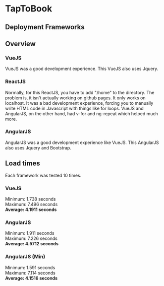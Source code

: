 # TapToBook
## Deployment Frameworks

## Overview
### VueJS
VueJS was a good development experience. This VueJS also uses Jquery.
### ReactJS
Normally, for this ReactJS, you have to add "/home" to the directory. The problem is, it isn't actually working on github pages. It only works on localhost. It was a bad development experience, forcing you to manually write HTML code in Javascript with things like for loops. VueJS and AngularJS, on the other hand, had v-for and ng-repeat which helped much more.
### AngularJS
AngularJS was a good development experience like VueJS. This AngularJS also uses Jquery and Bootstrap.

## Load times
Each framework was tested 10 times.
### VueJS
Minimum: 1.738 seconds\
Maximum: 7.496 seconds\
**Average: 4.1911 seconds**
### AngularJS
Minimum: 1.911 seconds\
Maximum: 7.226 seconds\
**Average: 4.5712 seconds**
### AngularJS (Min)
Minimum: 1.591 seconds\
Maximum: 7.114 seconds\
**Average: 4.1516 seconds**
